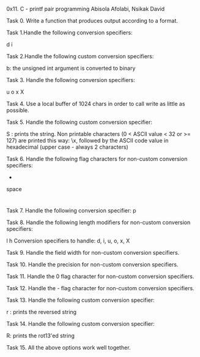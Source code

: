 0x11. C - printf
pair programming
Abisola Afolabi, Nsikak David

Task 0. Write a function that produces output according to a format.


Task 1.Handle the following conversion specifiers:

d
i

Task 2.Handle the following custom conversion specifiers:

b: the unsigned int argument is converted to binary

Task 3. Handle the following conversion specifiers:

u
o
x
X

Task 4. Use a local buffer of 1024 chars in order to call write as little as possible.


Task 5. Handle the following custom conversion specifier:

S : prints the string.
Non printable characters (0 < ASCII value < 32 or >= 127) are printed this way: \x, followed by the ASCII code value in hexadecimal (upper case - always 2 characters)

Task 6. Handle the following flag characters for non-custom conversion specifiers:

+
space
#

Task 7. Handle the following conversion specifier: p

Task 8. Handle the following length modifiers for non-custom conversion specifiers:

l
h
Conversion specifiers to handle: d, i, u, o, x, X

Task 9. Handle the field width for non-custom conversion specifiers.

Task 10. Handle the precision for non-custom conversion specifiers.

Task 11. Handle the 0 flag character for non-custom conversion specifiers.

Task 12. Handle the - flag character for non-custom conversion specifiers.

Task 13. Handle the following custom conversion specifier:

r : prints the reversed string

Task 14. Handle the following custom conversion specifier:

R: prints the rot13'ed string


Task 15. All the above options work well together.
